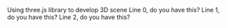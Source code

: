 Using three.js library to develop 3D scene
Line 0, do you have this?
Line 1, do you have this?
Line 2, do you have this?



